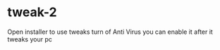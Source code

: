 # tweak-2
Open installer to use tweaks turn of Anti Virus you can enable it after it tweaks your pc
